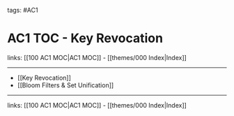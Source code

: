 tags: #AC1

# AC1 TOC - Key Revocation

links: [[100 AC1 MOC|AC1 MOC]] - [[themes/000 Index|Index]]

---

- [[Key Revocation]]
- [[Bloom Filters & Set Unification]]

---
links: [[100 AC1 MOC|AC1 MOC]] - [[themes/000 Index|Index]]